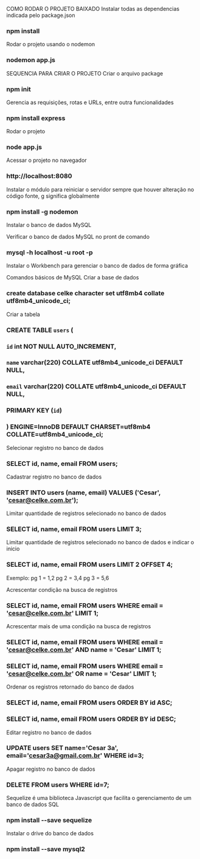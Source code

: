 COMO RODAR O PROJETO BAIXADO
Instalar todas as dependencias indicada pelo package.json
### npm install

Rodar o projeto usando o nodemon 
### nodemon app.js




SEQUENCIA PARA CRIAR O PROJETO
Criar o arquivo package
### npm init

Gerencia as requisições, rotas e URLs, entre outra funcionalidades
### npm install express

Rodar o projeto 
### node app.js

Acessar o projeto no navegador
### http://localhost:8080

Instalar o módulo para reiniciar o servidor sempre que houver alteração no código fonte, g significa globalmente
### npm install -g nodemon

Instalar o banco de dados MySQL

Verificar o banco de dados MySQL no pront de comando
### mysql -h localhost -u root -p

Instalar o Workbench para gerenciar o banco de dados de forma gráfica

Comandos básicos de MySQL
Criar a base de dados
### create database celke character set utf8mb4 collate utf8mb4_unicode_ci;

Criar a tabela
### CREATE TABLE `users` (
###     `id` int NOT NULL AUTO_INCREMENT,
###      `name` varchar(220) COLLATE utf8mb4_unicode_ci DEFAULT NULL,
###      `email` varchar(220) COLLATE utf8mb4_unicode_ci DEFAULT NULL,
###      PRIMARY KEY (`id`)    
### ) ENGINE=InnoDB DEFAULT CHARSET=utf8mb4 COLLATE=utf8mb4_unicode_ci;

Selecionar registro no banco de dados
### SELECT id, name, email FROM users;

Cadastrar registro no banco de dados
### INSERT INTO users (name, email) VALUES ('Cesar', 'cesar@celke.com.br');

Limitar quantidade de registros selecionado no banco de dados
### SELECT id, name, email FROM users LIMIT 3;

Limitar quantidade de registros selecionado no banco de dados e indicar o inicio
### SELECT id, name, email FROM users LIMIT 2 OFFSET 4;
Exemplo:
pg 1 = 1,2
pg 2 = 3,4
pg 3 = 5,6

Acrescentar condição na busca de registros
### SELECT id, name, email FROM users WHERE email = 'cesar@celke.com.br' LIMIT 1;

Acrescentar mais de uma condição na busca de registros
### SELECT id, name, email FROM users WHERE email = 'cesar@celke.com.br' AND name = 'Cesar' LIMIT 1;
### SELECT id, name, email FROM users WHERE email = 'cesar@celke.com.br' OR name = 'Cesar' LIMIT 1;

Ordenar os registros retornado do banco de dados
### SELECT id, name, email FROM users ORDER BY id ASC;
### SELECT id, name, email FROM users ORDER BY id DESC;

Editar registro no banco de dados
### UPDATE users SET name='Cesar 3a', email='cesar3a@gmail.com.br' WHERE id=3;

Apagar registro no banco de dados
### DELETE FROM users WHERE id=7;

Sequelize é uma biblioteca Javascript que facilita o gerenciamento de um banco de dados SQL
### npm install --save sequelize

Instalar o drive do banco de dados
### npm install --save mysql2